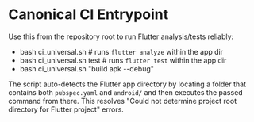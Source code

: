 # Canonical CI Entrypoint

Use this from the repository root to run Flutter analysis/tests reliably:

- bash ci_universal.sh           # runs `flutter analyze` within the app dir
- bash ci_universal.sh test      # runs `flutter test` within the app dir
- bash ci_universal.sh "build apk --debug"

The script auto-detects the Flutter app directory by locating a folder that contains both `pubspec.yaml` and `android/` and then executes the passed command from there. This resolves "Could not determine project root directory for Flutter project" errors.
